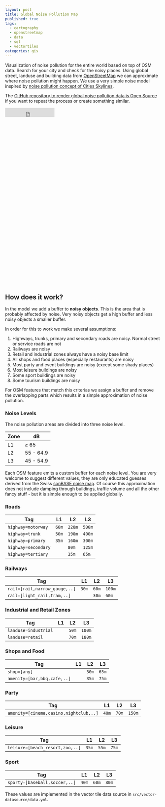 ```yaml
---
layout: post
title: Global Noise Pollution Map
published: true
tags:
  - cartography
  - openstreetmap
  - data
  - sql
  - vectortiles
categories: gis
---
```


Visualization of noise pollution for the entire world based on top of OSM data. Search for your city
and check for the noisy places.
Using global street, landuse and building data from [OpenStreetMap](https://openstreetmap.org)
we can approximate where noise pollution might happen.
We use a very simple noise model inspired by [noise pollution concept of Cities Skylines](http://www.skylineswiki.com/Pollution#Noise_pollution).

The [GitHub repository to render global noise pollution data is Open Source](https://github.com/lukasmartinelli/osm-noise-pollution) if you want to repeat the process
or create something similar.

<iframe src="https://ghbtns.com/github-btn.html?user=lukasmartinelli&repo=osm-noise-pollution&type=star&count=true&size=large" frameborder="0" scrolling="0" width="160px" height="30px" style="margin-bottom:25px;"></iframe>

<script src='https://api.tiles.mapbox.com/mapbox-gl-js/v0.16.0/mapbox-gl.js'></script>
<link href='https://api.tiles.mapbox.com/mapbox-gl-js/v0.16.0/mapbox-gl.css' rel='stylesheet' />

<script src='https://api.mapbox.com/mapbox-gl-js/plugins/mapbox-gl-geocoder/v1.0.0/mapbox-gl-geocoder.js'></script>
<link rel='stylesheet' href='https://api.mapbox.com/mapbox-gl-js/plugins/mapbox-gl-geocoder/v1.0.0/mapbox-gl-geocoder.css' type='text/css' />

<div id='map' style="width: 100%; height: 500px;"></div>

<br/>

<script>
mapboxgl.accessToken = 'pk.eyJ1IjoibW9yZ2Vua2FmZmVlIiwiYSI6IjIzcmN0NlkifQ.0LRTNgCc-envt9d5MzR75w';
var map = new mapboxgl.Map({
    container: 'map',
    style: 'mapbox://styles/morgenkaffee/cimi6phf0007wcem3cyr9cl3o',
    center: [8.538961,47.372476],
zoom: 13.7
});

map.addControl(new mapboxgl.Navigation());
map.addControl(new mapboxgl.Geocoder());
</script>

## How does it work?

In the model we add a buffer to **noisy objects**. This is the area that is probably affected by noise. Very noisy objects get a high buffer and less noisy objects a smaller buffer.

In order for this to work we make several assumptions:

1. Highways, trunks, primary and secondary roads are noisy. Normal street or service roads are not
2. Railways are noisy
3. Retail and industrial zones always have a noisy base limit
4. All shops and food places (especially restaurants) are noisy
5. Most party and event buildings are noisy (except some shady places)
6. Most leisure buildings are noisy
7. Some sport buildings are noisy
8. Some tourism buildings are noisy

For OSM features that match this criterias we assign a buffer and remove the overlapping parts which results
in a simple approximation of noise pollution.

### Noise Levels

The noise pollution areas are divided into three noise level.

| Zone   | dB
|--------|-----------
| L1     | ≥ 65
| L2     | 55 - 64.9
| L3     | 45 - 54.9

Each OSM feature emits a custom buffer for each noise level.
You are very welcome to suggest different values, they are only educated guesses derived from the Swiss [sonBASE noise map](https://map.geo.admin.ch/?Y=716599.25&X=230992.54&zoom=8&bgLayer=ch.swisstopo.pixelkarte-grau&layers=ch.bafu.laerm-strassenlaerm_tag&layers_opacity=0.7&lang=de&topic=bafu). Of course this approximation does not include damping through buildings,
traffic volume and all the other fancy stuff - but it is simple enough to be applied globally.

### Roads

| Tag                 | L1    | L2     | L3
|---------------------|-------|--------|---------
| `highway=motorway`  | `60m` | `220m` | `500m`
| `highway=trunk`     | `50m` | `190m` | `400m`
| `highway=primary`   | `35m` | `160m` | `300m`
| `highway=secondary` |       | `80m`  | `125m`
| `highway=tertiary`  |       | `35m`  | `65m`

### Railways

| Tag                           | L1    | L2    | L3
|-------------------------------|-------|-------|---------
| `rail=[rail,narrow_gauge,..]` | `30m` | `60m` | `100m`
| `rail=[light_rail,tram,..]`   |       | `30m` | `60m`

### Industrial and Retail Zones

| Tag               | L1  | L2   | L3   |
|-------------------|-----|------|------|
| `landuse=industrial`|     | `50m` | `100m` |
| `landuse=retail`    |     | `70m` | `180m` |

### Shops and Food

| Tag                         | L1  | L2    | L3
|-----------------------------|-----|-------|--------
| `shop=[any]`                |     | `30m` | `65m`
| `amenity=[bar,bbq,cafe,..]` |     | `35m` | `75m`

### Party

| Tag                                    | L1    | L2    | L3
|----------------------------------------|-------|-------|--------
| `amenity=[cinema,casino,nightclub,..]` | `40m` | `70m` | `150m`


### Leisure

| Tag                             | L1    | L2     | L3
|---------------------------------|-------|--------|-------
| `leisure=[beach_resort,zoo,..]` | `35m` | `55m`  | `75m`

### Sport

| Tag                           | L1    | L2     | L3
|-------------------------------|-------|--------|-------
| `sporty=[baseball,soccer,..]` | `40m` | `60m`  | `80m`

These values are implemented in the vector tile data source in `src/vector-datasource/data.yml`.
